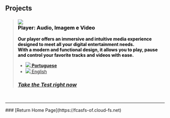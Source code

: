 <script>
  var link = document.createElement('link');
    link.rel = 'icon';    link.href = 'favicon.png';     link.type = 'image/png';
    document.head.appendChild(link);
</script>

## Projects 

> ### ![](https://fcasfs-of.cloud-fs.net/Icon/mdpl.png) <br/> <span style="color:#000;"> Player: Audio, Imagem e Video</span>
> <span style="color:#000;"> **Our player offers an immersive and intuitive media experience designed to meet all your digital entertainment needs. <br/>With a modern and functional design, it allows you to play, pause and control your favorite tracks and videos with ease.** </span>
> - [![](https://fcasfs-of.cloud-fs.net/Icon/br.png) **Portuguese**](https://player.fcasfs-of.cloud-fs.net/)
> - [![](https://fcasfs-of.cloud-fs.net/Icon/en.png) English](https://player.fcasfs-of.cloud-fs.net/en)
> ### [***Take the Test right now***](projects/test/mdpl)

<br/>
<hr />
### [Return Home Page](https://fcasfs-of.cloud-fs.net)
<br/><br/>
